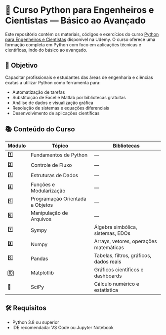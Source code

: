 # 🧠 Curso Python para Engenheiros e Cientistas — Básico ao Avançado

Este repositório contém os materiais, códigos e exercícios do curso [Python para Engenheiros e Cientistas](https://www.udemy.com/course/python-para-engenheiros-e-cientistas/) disponível na Udemy. O curso oferece uma formação completa em Python com foco em aplicações técnicas e científicas, indo do básico ao avançado.

## 🎯 Objetivo

Capacitar profissionais e estudantes das áreas de engenharia e ciências exatas a utilizar Python como ferramenta para:

- Automatização de tarefas
- Substituição de Excel e Matlab por bibliotecas gratuitas
- Análise de dados e visualização gráfica
- Resolução de sistemas e equações diferenciais
- Desenvolvimento de aplicações científicas

## 📚 Conteúdo do Curso

| Módulo | Tópico                          | Bibliotecas                     |
|--------|----------------------------------|----------------------------------|
| 1️⃣     | Fundamentos de Python            | —                                |
| 2️⃣     | Controle de Fluxo                | —                                |
| 3️⃣     | Estruturas de Dados              | —                                |
| 4️⃣     | Funções e Modularização          | —                                |
| 5️⃣     | Programação Orientada a Objetos  | —                                |
| 6️⃣     | Manipulação de Arquivos          | —                                |
| 7️⃣     | Sympy                            | Álgebra simbólica, sistemas, EDOs |
| 8️⃣     | Numpy                            | Arrays, vetores, operações matemáticas |
| 9️⃣     | Pandas                           | Tabelas, filtros, gráficos, dados reais |
| 🔟     | Matplotlib                        | Gráficos científicos e dashboards |
| 🧪     | SciPy                             | Cálculo numérico e estatística   |

## 🛠️ Requisitos

- Python 3.8 ou superior
- IDE recomendada: VS Code ou Jupyter Notebook

